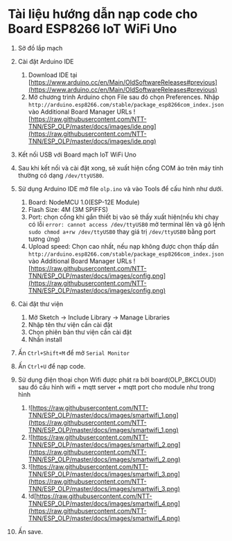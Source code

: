 # Tài liệu hướng dẫn nạp code cho Board ESP8266 IoT WiFi Uno

1. Sở đồ lắp mạch

1. Cài đặt Arduino IDE

    1. Download IDE tại
    [https://www.arduino.cc/en/Main/OldSoftwareReleases#previous](https://www.arduino.cc/en/Main/OldSoftwareReleases#previous)
    1. Mở chương trình Arduino chọn File sau đó chọn  Preferences. Nhập `http://arduino.esp8266.com/stable/package_esp8266com_index.json` vào Additional Board Manager URLs
    ![https://raw.githubusercontent.com/NTT-TNN/ESP_OLP/master/docs/images/ide.png](https://raw.githubusercontent.com/NTT-TNN/ESP_OLP/master/docs/images/ide.png)
1. Kết nối USB với Board mạch IoT WiFi Uno
1. Sau khi kết nối và cài đặt xong, sẽ xuất hiện cổng COM ảo trên máy tính thường có dạng `/dev/ttyUSB0`.
1. Sử dụng Arduino IDE mở file `olp.ino` và vào Tools để  cấu hình như dưới.
    1. Board: NodeMCU 1.0(ESP-12E Module)
    1. Flash Size: 4M (3M SPIFFS)
    1. Port: chọn cổng khi gắn thiết bị vào sẽ thấy xuất hiện(nếu khi chạy có lỗi `error: cannot access /dev/ttyUSB0` mở terminal lên và gõ lệnh `sudo chmod a+rw /dev/ttyUSB0` thay giá trị `/dev/ttyUSB0` bằng port tương ứng)
    1. Upload speed: Chọn cao nhất, nếu nạp không được chọn thấp dần
    `http://arduino.esp8266.com/stable/package_esp8266com_index.json` vào Additional Board Manager URLs
    ![https://raw.githubusercontent.com/NTT-TNN/ESP_OLP/master/docs/images/config.png](https://raw.githubusercontent.com/NTT-TNN/ESP_OLP/master/docs/images/config.png)
1. Cài đặt thư viện
    1. Mở Sketch -> Include Library -> Manage Libraries
    1. Nhập tên thư viện cần cài đặt
    1. Chọn phiên bản thư viện cần cài đặt
    1. Nhấn install
1. Ấn `Ctrl+Shift+M` để mở `Serial Monitor`
1. Ấn `Ctrl+U` để nạp code.
1. Sử dụng điện thoại chọn Wifi được phát ra bởi board(OLP_BKCLOUD) sau đó cấu hình wifi + mqtt server + mqtt port cho module như trong hình
    1. ![https://raw.githubusercontent.com/NTT-TNN/ESP_OLP/master/docs/images/smartwifi_1.png](https://raw.githubusercontent.com/NTT-TNN/ESP_OLP/master/docs/images/smartwifi_1.png)
    1. ![https://raw.githubusercontent.com/NTT-TNN/ESP_OLP/master/docs/images/smartwifi_2.png](https://raw.githubusercontent.com/NTT-TNN/ESP_OLP/master/docs/images/smartwifi_2.png)
    1. ![https://raw.githubusercontent.com/NTT-TNN/ESP_OLP/master/docs/images/smartwifi_3.png](https://raw.githubusercontent.com/NTT-TNN/ESP_OLP/master/docs/images/smartwifi_3.png)
    1. !d[https://raw.githubusercontent.com/NTT-TNN/ESP_OLP/master/docs/images/smartwifi_4.png](https://raw.githubusercontent.com/NTT-TNN/ESP_OLP/master/docs/images/smartwifi_4.png)
1. Ấn save.
